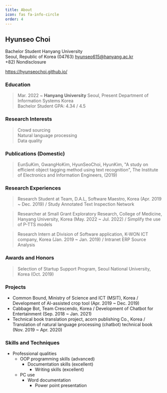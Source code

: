 ```yaml
---
title: About
icon: fas fa-info-circle
order: 4
---
```


## Hyunseo Choi

Bachelor Student Hanyang University
<br>Seoul, Republic of Korea (04763) hyunseo615@hanyang.ac.kr
<br>+82) Nondisclosure

<https://hyunseochoi.github.io/>

### Education

> Mar. 2022 ~ **Hanyang University** Seoul, Present Department of Information Systems Korea<br>Bachelor Student GPA: 4.34 / 4.5

### Research Interests

> Crowd sourcing<br>Natural language processing<br>Data quality

### Publications (Domestic)

> EunSuKim, GwangHoKim, HyunSeoChoi, HyunKim, "A study on efficient object tagging method using text recognition", The Institute of Electronics and Information Engineers, (2019)

### Research Experiences

> Research Student at Team, D.A.L, Software Maestro, Korea (Apr. 2019 ~ Dec. 2019) / Study Annotated Text Inspection Network

> Researcher at Small Grant Exploratory Research, College of Medicine, Hanyang University, Korea (May. 2022 ~ Jul. 2022) / Simplify the use of P-TTS models

> Research Intern at Division of Software application, K-WON ICT company, Korea (Jan. 2019 ~ Jan. 2019) / Intranet ERP Source Analysis

### Awards and Honors

> Selection of Startup Support Program, Seoul National University, Korea (Oct. 2019)

### Projects

- Common Bound, Ministry of Science and ICT (MSIT), Korea / Development of AI-assisted crop tool (Apr. 2019 ~ Dec. 2019)
- Cabbage Bot, Team Crescendo, Korea / Development of Chatbot for Entertainment (Sep. 2018 ~ Jan. 2021)
- Technical book translation project, acorn publishing Co., Korea / Translation of natural language processing (chatbot) technical book (Nov. 2019 ~ Apr. 2020)

### Skills and Techniques

- Professional qualities
  - OOP programming skills (advanced)
    - Documentation skills (excellent)
      - Writing skills (excellent)
  - PC use
    - Word documentation
      - Power point presentation
